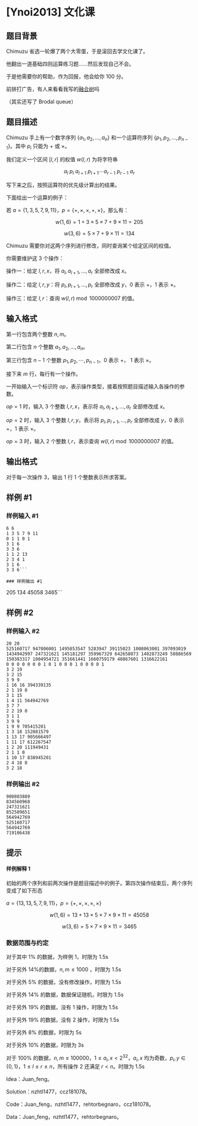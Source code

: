 # [Ynoi2013] 文化课

## 题目背景

Chimuzu 省选一轮爆了两个大零蛋，于是滚回去学文化课了。

他翻出一道基础四则运算练习题……然后发现自己不会。

于是他需要你的帮助，作为回报，他会给你 $100$ 分。

前排打广告，有人来看看我写的[融合树](https://www.luogu.org/blog/user3296/rong-ge-shu-fusion-tree)吗

（其实还写了 Brodal queue）

## 题目描述

Chimuzu 手上有一个数字序列 $\{a_{1},a_{2},\ldots,a_{n}\}$ 和一个运算符序列 $\{p_{1},p_{2},\ldots,p_{n-1}\}$。其中 $p_{i}$ 只能为 $+$ 或 $\times$。

我们定义一个区间 $[l,r]$ 的权值 $w(l,r)$ 为将字符串

$$
a_{l}~p_{l}~a_{l+1}~p_{l+1} \cdots a_{r-1}~p_{r-1}~a_{r}
$$

写下来之后，按照运算符的优先级计算出的结果。

下面给出一个运算的例子：

若 $a=\{1,3,5,7,9,11\}$，$p=\{+,\times,\times,+,\times\}$，那么有：

$$
w(1,6)=1+3\times 5\times 7+9\times 11=205
$$

$$
w(3,6)=5\times 7+9\times 11=134
$$

Chimuzu 需要你对这两个序列进行修改，同时查询某个给定区间的权值。

你需要维护这 $3$ 个操作：

操作一：给定 $l,r,x$，将 $a_{l},a_{l+1},\ldots,a_{r}$ 全部修改成 $x$。

操作二：给定 $l,r,y$：将 $p_{l},p_{l+1},\ldots,p_{r}$ 全部修改成 $y$，$0$ 表示 $+$，$1$ 表示 $\times$。

操作三：给定 $l,r$：查询 $w(l,r) \bmod 1000000007$ 的值。

## 输入格式

第一行包含两个整数 $n,m$。

第二行包含 $n$ 个整数 $a_{1},a_{2},\ldots,a_{n}$。

第三行包含 $n-1$ 个整数 $p_{1},p_{2},\cdots,p_{n-1}$，$0$ 表示 $+$， $1$ 
 表示 $\times$。

接下来 $m$ 行，每行有一个操作。

一开始输入一个标识符 $op$，表示操作类型，接着按照题目描述输入各操作的参数。

$op=1$ 时，输入 $3$ 个整数 $l,r,x$，表示将 $a_{l},a_{l+1},\ldots,a_{r}$ 全部修改成 $x$。

$op=2$ 时，输入 $3$ 个整数 $l,r,y$，表示将 $p_{l},p_{l+1},\ldots,p_{r}$ 全部修改成 $y$，$0$ 表示 $+$，$1$ 表示 $\times$。

$op=3$ 时，输入 $2$ 个整数 $l,r$，表示查询 $w(l,r) \bmod 1000000007$ 的值。





## 输出格式

对于每一次操作 $3$，输出 $1$ 行 $1$ 个整数表示所求答案。

## 样例 #1

### 样例输入 #1
```
6 6
1 3 5 7 9 11
0 1 1 0 1
3 1 6
3 3 6
1 1 2 13
2 3 4 1
3 1 6
3 3 6```

### 样例输出 #1

```
205
134
45058
3465```

## 样例 #2

### 样例输入 #2
```
20 20
525160717 947806001 1495853547 5283947 39115023 1008063001 397093019 1434942997 247321621 145181297 359967329 642658073 1402873249 50886569 150383317 1004954721 351661441 1660759179 48867601 1316622161 
0 0 0 0 0 0 0 1 0 1 0 0 0 1 0 0 0 0 1 
3 2 19
3 2 15
3 9 9
1 16 16 394339135
2 1 19 0
3 1 15
1 4 11 564942769
3 7 7
2 2 19 0
3 1 1
3 9 9
1 9 9 705415201
1 3 18 152081579
1 13 17 905666497
1 11 17 612267547
1 2 20 111949431
2 1 1 0
1 10 17 838945201
2 4 18 0
3 2 18
```

### 样例输出 #2

```
900803889
834560968
247321621
852589651
564942769
525160717
564942769
719106438
```

## 提示

#### 样例解释 1

初始的两个序列和前两次操作是题目描述中的例子。第四次操作结束后，两个序列变成了如下形态

$a=\{13,13,5,7,9,11\}$，$p=\{+,\times,\times,\times,\times\}$

$$
w(1,6)=13+13\times 5\times 7\times 9\times 11=45058
$$

$$
w(3,6)=5\times 7\times 9\times 11=3465
$$

### 数据范围与约定

对于其中 $1\%$ 的数据，为样例 1，时限为 1.5s

对于另外 $14\%$的数据，$n,m\leq 1000$ ，时限为 1.5s

对于另外 $5\%$ 的数据，没有修改操作，时限为 1.5s

对于另外 $14\%$ 的数据，数据保证随机，时限为 1.5s

对于另外 $19\%$ 的数据，没有 1 操作，时限为 1.5s

对于另外 $19\%$ 的数据，没有 2 操作，时限为 1.5s

对于另外 $8\%$ 的数据，时限为 5s

对于另外 $10\%$ 的数据，时限为 3s

对于 $100\%$ 的数据，$n,m\leq 100000$，$1\leq a_{i},x\lt 2^{32}$，$a_{i},x$ 均为奇数，$p_{i},y\in\{0,1\}$，$1\leq l\leq r\leq n$，所有操作 $2$ 还满足 $r\lt n$。时限为 1.5s

Idea：Juan_feng。

Solution：nzhtl1477，ccz181078。

Code：Juan_feng，nzhtl1477，rehtorbegnaro，ccz181078。

Data：Juan_feng，nzhtl1477，rehtorbegnaro。

